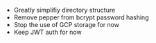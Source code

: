 - Greatly simplifiy directory structure
- Remove pepper from bcrypt password hashing
- Stop the use of GCP storage for now
- Keep JWT auth for now
